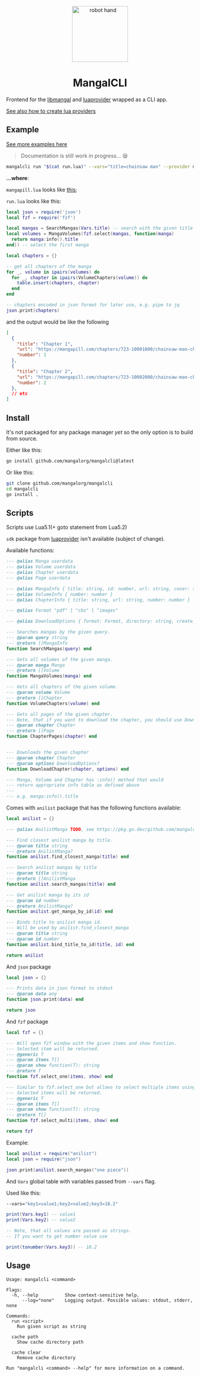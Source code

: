 <div align="center">
  <img width="150px" alt="robot hand" src="https://github.com/mangalorg/mangalcli/assets/62389790/04dafa26-07af-42d9-a1bb-ce6693d52374">
  <h1>MangalCLI</h1>
</div>

Frontend for the [libmangal](https://github.com/mangalorg/libmangal) and
[luaprovider](https://github.com/mangalorg/luaprovider) wrapped
as a CLI app.

[See also how to create lua providers](https://github.com/mangalorg/luaprovider)

## Example

[See more examples here](./examples)

> Documentation is still work in progress... 😪

```bash
mangalcli run "$(cat run.lua)" --vars="title=chainsaw man" --provider mangapill.lua
```

**...where**:

`mangapill.lua` looks like [this](https://github.com/mangalorg/saturno/blob/261c5739eacb73525fbe52705b8862a11c14040f/luas/mangapill.lua);

`run.lua` looks like this:

```lua
local json = require('json')
local fzf = require('fzf')

local mangas = SearchMangas(Vars.title) -- search with the given title
local volumes = MangaVolumes(fzf.select(mangas, function(manga)
  return manga:info().title
end)) -- select the first manga

local chapters = {}

-- get all chapters of the manga
for _, volume in ipairs(volumes) do
  for _, chapter in ipairs(VolumeChapters(volume)) do
    table.insert(chapters, chapter)
  end
end

-- chapters encoded in json format for later use, e.g. pipe to jq
json.print(chapters)
```

and the output would be like the following

```json
[
  {
    "title": "Chapter 1",
    "url": "https://mangapill.com/chapters/723-10001000/chainsaw-man-chapter-1",
    "number": 1
  },
  {
    "title": "Chapter 2",
    "url": "https://mangapill.com/chapters/723-10002000/chainsaw-man-chapter-2",
    "number": 2
  },
  // etc
]
```

## Install

It's not packaged for any package manager *yet*
so the only option is to build from source.

Either like this:

```bash
go install github.com/mangalorg/mangalcli@latest
```

Or like this:

```bash
git clone github.com/mangalorg/mangalcli
cd mangalcli
go install .
```

## Scripts

Scripts use Lua5.1(+ goto statement from Lua5.2)

`sdk` package from [luaprovider](https://github.com/mangalorg/luaprovider)
isn't available (subject of change).

Available functions:

```lua
--- @alias Manga userdata
--- @alias Volume userdata
--- @alias Chapter userdata
--- @alias Page userdata

--- @alias MangaInfo { title: string, id: number, url: string, cover: string, banner: string }
--- @alias VolumeInfo { number: number }
--- @alias ChapterInfo { title: string, url: string, number: number }

--- @alias Format "pdf" | "cbz" | "images"

--- @alias DownloadOptions { format: Format, directory: string, create_manga_dir: boolean, create_volume_dir: boolean, strict: boolean, skip_if_exists: boolean, download_manga_cover: boolean, download_manga_banner: boolean, write_series_json: boolean, write_comic_info_xml: boolean, read_after: boolean, read_incognito: boolean }

--- Searches mangas by the given query.
--- @param query string
--- @return []MangaInfo
function SearchMangas(query) end

--- Gets all volumes of the given manga.
--- @param manga Manga
--- @return []Volume
function MangaVolumes(manga) end

--- Gets all chapters of the given volume.
--- @param volume Volume
--- @return []Chapter
function VolumeChapters(volume) end

--- Gets all pages of the given chapter.
--- Note, that if you want to download the chapter, you should use DownloadChapter() instead.
--- @param chapter Chapter
--- @return []Page
function ChapterPages(chapter) end


--- Downloads the given chapter
--- @param chapter Chapter
--- @param options DownloadOptions?
function DownloadChapter(chapter, options) end

--- Manga, Volume and Chapter has :info() method that would
--- return appropriate info table as defined above
---
--- e.g. manga:info().title
```

Comes with `anilist` package that has the following functions available:

```lua
local anilist = {}

--- @alias AnilistManga TODO, see https://pkg.go.dev/github.com/mangalorg/libmangal#AnilistManga

--- Find closest anilist manga by title.
--- @param title string
--- @return AnilistManga?
function anilist.find_closest_manga(title) end

--- Search anilist mangas by title
--- @param title string
--- @return []AnilistManga
function anilist.search_mangas(title) end

--- Get anilist manga by its id
--- @param id number
--- @return AnilistManga?
function anilist.get_manga_by_id(id) end

--- Binds title to anilist manga id.
--- Will be used by anilist.find_closest_manga
--- @param title string
--- @param id number
function anilist.bind_title_to_id(title, id) end

return anilist
```

And `json` package

```lua
local json = {}

--- Prints data in json format to stdout
--- @param data any
function json.print(data) end

return json
```

And `fzf` package

```lua
local fzf = {}

--- Will open fzf window with the given items and show function.
--- Selected item will be returned.
--- @generic T
--- @param items T[]
--- @param show function(T): string
--- @return T
function fzf.select_one(items, show) end

--- Similar to fzf.select_one but allows to select multiple items using tab key.
--- Selected items will be returned.
--- @generic T
--- @param items T[]
--- @param show function(T): string
--- @return T[]
function fzf.select_multi(items, show) end

return fzf
```

Example:

```lua
local anilist = require("anilist")
local json = require("json")

json.print(anilist.search_mangas("one piece"))
```

And `Vars` global table with variables passed from `--vars` flag.

Used like this:

```bash
--vars="key1=value1;key2=value2;key3=18.2"
```

```lua
print(Vars.key1) -- value1
print(Vars.key2) -- value2

-- Note, that all values are passed as strings.
-- If you want to get number value use

print(tonumber(Vars.key3)) -- 18.2
```

## Usage

```
Usage: mangalcli <command>

Flags:
  -h, --help          Show context-sensitive help.
      --log="none"    Logging output. Possible values: stdout, stderr, none

Commands:
  run <script>
    Run given script as string

  cache path
    Show cache directory path

  cache clear
    Remove cache directory

Run "mangalcli <command> --help" for more information on a command.
```
